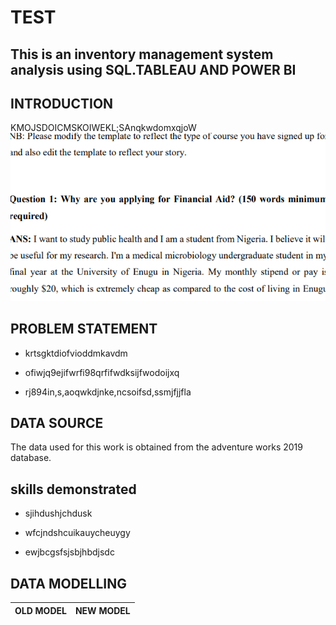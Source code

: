 # TEST
## This is an inventory management system analysis using SQL.TABLEAU AND POWER BI
## INTRODUCTION
KMOJSDOICMSKOIWEKL;SAnqkwdomxqjoW
![](Convert{img}.PNG)
## PROBLEM STATEMENT
- krtsgktdiofvioddmkavdm
* ofiwjq9ejifwrfi98qrfifwdksijfwodoijxq
+ rj894in,s,aoqwkdjnke,ncsoifsd,ssmjfjjfla
## DATA SOURCE
The data used for this work is obtained from the adventure works 2019 database.
## skills demonstrated
- sjihdushjchdusk
* wfcjndshcuikauycheuygy
+ ewjbcgsfsjsbjhbdjsdc 
## DATA MODELLING
OLD MODEL     |  NEW MODEL
:------------:|  :--------|
![]()
